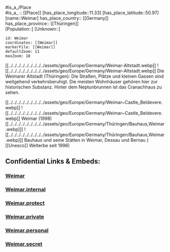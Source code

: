 ﻿---
location: [50.97,11.33] 
mapzoom: [7,12] 
mapmarker: city 
type: City
tags:
- geo/City


SpocWebEntityId: 35502
isDeleted: false
confidential: public

---
#is_a_/Place  
#is_a_ :: [[Place]] 
[has_place_longitude::11.33] 
[has_place_latitude::50.97] 
[name::Weimar] 
has_place_country:: [[Germany]]  
has_place_province:: [[Thüringen]]  
[Population::] 
[Unknown::] 


```leaflet
id: Weimar
coordinates: [[Weimar]] 
markerFile: [[Weimar]] 
defaultZoom: 11 
maxZoom: 18
```


[[../../../../../../../../../assets/geo/Europe/Germany/Weimar-Altstadt.webp]] 
![[../../../../../../../../../assets/geo/Europe/Germany/Weimar-Altstadt.webp]] 
Die Weimarer Altstadt (Thüringen): 
Die Straßen, Plätze und kleinen Gassen sind weitgehend verkehrsberuhigt. 
Die meisten Wohnhäuser gehören hier zur historischen Substanz. 
Hinter dem Neptunbrunnen ist das Cranachhaus zu sehen.

[[../../../../../../../../../assets/geo/Europe/Germany/Weimar~Castle_Beldevere.webp]] 
![[../../../../../../../../../assets/geo/Europe/Germany/Weimar~Castle_Beldevere.webp]] 
Weimar (1998)
[[../../../../../../../../../assets/geo/Europe/Germany/Thüringen/Bauhaus,Weimar.webp]]] ![[../../../../../../../../../assets/geo/Europe/Germany/Thüringen/Bauhaus,Weimar.webp]]] 
Bauhaus und seine Stätten in Weimar, Dessau und Bernau ( [[Unesco]] Welterbe seit 1996)


## Confidential Links & Embeds: 

### [Weimar](/_public/Earth/Continent/Europe/Europe~Central/Germany/Germany~East/Thüringen/counties~TH/Weimar.md) 

### [Weimar.internal](/_internal/Earth/Continent/Europe/Europe~Central/Germany/Germany~East/Thüringen/counties~TH/Weimar.internal.md) 

### [Weimar.protect](/_protect/Earth/Continent/Europe/Europe~Central/Germany/Germany~East/Thüringen/counties~TH/Weimar.protect.md) 

### [Weimar.private](/_private/Earth/Continent/Europe/Europe~Central/Germany/Germany~East/Thüringen/counties~TH/Weimar.private.md) 

### [Weimar.personal](/_personal/Earth/Continent/Europe/Europe~Central/Germany/Germany~East/Thüringen/counties~TH/Weimar.personal.md) 

### [Weimar.secret](/_secret/Earth/Continent/Europe/Europe~Central/Germany/Germany~East/Thüringen/counties~TH/Weimar.secret.md) 
